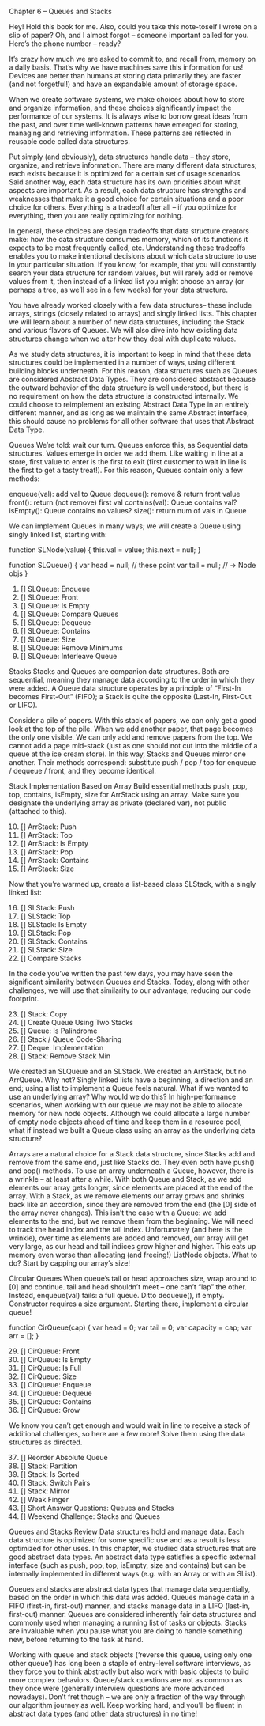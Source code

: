 Chapter 6 – Queues and Stacks

Hey! Hold this book for me. Also, could you take this note-toself I wrote on a slip of paper? Oh, and I almost forgot – someone important called for you. Here’s the phone number – ready?

It’s crazy how much we are asked to commit to, and recall from, memory on a daily basis. That’s why we have machines save this information for us! Devices are better than humans at storing data primarily they are faster (and not forgetful!) and have an expandable amount of storage space.

When we create software systems, we make choices about how to store and organize information, and these choices significantly impact the performance of our systems. It is always wise to borrow great ideas from the past, and over time well-known patterns have emerged for storing, managing and retrieving information. These patterns are reflected in reusable code called data structures.

Put simply (and obviously), data structures handle data – they store, organize, and retrieve information. There are many different data structures; each exists because it is optimized for a certain set of usage scenarios. Said another way, each data structure has its own priorities about what aspects are important. As a result, each data structure has strengths and weaknesses that make it a good choice for certain situations and a poor choice for others. Everything is a tradeoff after all – if you optimize for everything, then you are really optimizing for nothing.

In general, these choices are design tradeoffs that data structure creators make: how the data structure consumes memory, which of its functions it expects to be most frequently called, etc. Understanding these tradeoffs enables you to make intentional decisions about which data structure to use in your particular situation. If you know, for example, that you will constantly search your data structure for random values, but will rarely add or remove values from it, then instead of a linked list you might choose an array (or perhaps a tree, as we’ll see in a few weeks) for your data structure.

You have already worked closely with a few data structures– these include arrays, strings (closely related to arrays) and singly linked lists. This chapter we will learn about a number of new data structures, including the Stack and various flavors of Queues. We will also dive into how existing data structures change when we alter how they deal with duplicate values.

As we study data structures, it is important to keep in mind that these data structures could be implemented in a number of ways, using different building blocks underneath. For this reason, data structures such as Queues are considered Abstract Data Types. They are considered abstract because the outward behavior of the data structure is well understood, but there is no requirement on how the data structure is constructed internally. We could choose to reimplement an existing Abstract Data Type in an entirely different manner, and as long as we maintain the same Abstract interface, this should cause no problems for all other software that uses that Abstract Data Type.

Queues
We’re told: wait our turn. Queues enforce this, as Sequential data structures. Values emerge in order we add them. Like waiting in line at a store, first value to enter is the first to exit (first customer to wait in line is the first to get a tasty treat!). For this reason, Queues contain only a few methods:

enqueue(val): add val to Queue
dequeue(): remove & return front value
front(): return (not remove) first val
contains(val): Queue contains val?
isEmpty(): Queue contains no values?
size(): return num of vals in Queue

We can implement Queues in many ways; we will create a Queue using singly linked list, starting with:

function SLNode(value) {
    this.val = value;
    this.next = null;
}

function SLQueue() {
    var head = null; // these point
    var tail = null; // -> Node objs
}

1. [] SLQueue: Enqueue
2. [] SLQueue: Front
3. [] SLQueue: Is Empty
4. [] SLQueue: Compare Queues
5. [] SLQueue: Dequeue
6. [] SLQueue: Contains
7. [] SLQueue: Size
8. [] SLQueue: Remove Minimums
9. [] SLQueue: Interleave Queue

Stacks
Stacks and Queues are companion data structures. Both are sequential, meaning they manage data according to the order in which they were added. A Queue data structure operates by a principle of “First-In becomes First-Out” (FIFO); a Stack is quite the opposite (Last-In, First-Out or LIFO).

Consider a pile of papers. With this stack of papers, we can only get a good look at the top of the pile. When we add another paper, that page becomes the only one visible. We can only add and remove papers from the top. We cannot add a page mid-stack (just as one should not cut into the middle of a queue at the ice cream store). In this way, Stacks and Queues mirror one another. Their methods correspond: substitute push / pop / top for enqueue / dequeue / front, and they become identical.

Stack Implementation Based on Array
Build essential methods push, pop, top, contains, isEmpty, size for ArrStack using an array. Make sure you designate the underlying array as private (declared var), not public (attached to this).

10. [] ArrStack: Push
11. [] ArrStack: Top
12. [] ArrStack: Is Empty
13. [] ArrStack: Pop
14. [] ArrStack: Contains
15. [] ArrStack: Size

Now that you’re warmed up, create a list-based class SLStack, with a singly linked list:

16. [] SLStack: Push
17. [] SLStack: Top
18. [] SLStack: Is Empty
19. [] SLStack: Pop
20. [] SLStack: Contains
21. [] SLStack: Size
22. [] Compare Stacks

In the code you’ve written the past few days, you may have seen the significant similarity between Queues and Stacks. Today, along with other challenges, we will use that similarity to our advantage, reducing our code footprint.

23. [] Stack: Copy
24. [] Create Queue Using Two Stacks
25. [] Queue: Is Palindrome
26. [] Stack / Queue Code-Sharing
27. [] Deque: Implementation
28. [] Stack: Remove Stack Min 

We created an SLQueue and an SLStack. We created an ArrStack, but no ArrQueue. Why not? Singly linked lists have a beginning, a direction and an end; using a list to implement a Queue feels natural. What if we wanted to use an underlying array? Why would we do this? In high-performance scenarios, when working with our queue we may not be able to allocate memory for new node objects. Although we could allocate a large number of empty node objects ahead of time and keep them in a resource pool, what if instead we built a Queue class using an array as the underlying data structure?

Arrays are a natural choice for a Stack data structure, since Stacks add and remove from the same end, just like Stacks do. They even both have push() and pop() methods. To use an array underneath a Queue, however, there is a wrinkle – at least after a while. With both Queue and Stack, as we add elements our array gets longer, since elements are placed at the end of the array. With a Stack, as we remove elements our array grows and shrinks back like an accordion, since they are removed from the end (the [0] side of the array never changes). This isn’t the case with a Queue: we add elements to the end, but we remove them from the beginning. We will need to track the head index and the tail index. Unfortunately (and here is the wrinkle), over time as elements are added and removed, our array will get very large, as our head and tail indices grow higher and higher. This eats up memory even worse than allocating (and freeing!) ListNode objects. What to do? Start by capping our array’s size!

Circular Queues
When queue’s tail or head approaches size, wrap around to [0] and continue. tail and head shouldn’t meet – one can’t “lap” the other. Instead, enqueue(val) fails: a full queue. Ditto dequeue(), if empty. Constructor requires a size argument. Starting there, implement a circular queue!

function CirQueue(cap) {
    var head = 0;
    var tail = 0;
    var capacity = cap;
    var arr = [];
}

29. [] CirQueue: Front
30. [] CirQueue: Is Empty
31. [] CirQueue: Is Full
32. [] CirQueue: Size
33. [] CirQueue: Enqueue
34. [] CirQueue: Dequeue
35. [] CirQueue: Contains
36. [] CirQueue: Grow

We know you can’t get enough and would wait in line to receive a stack of additional challenges, so here are a few more! Solve them using the data structures as directed.

37. [] Reorder Absolute Queue
38. [] Stack: Partition
39. [] Stack: Is Sorted
40. [] Stack: Switch Pairs
41. [] Stack: Mirror
42. [] Weak Finger
43. [] Short Answer Questions: Queues and Stacks
44. [] Weekend Challenge: Stacks and Queues

Queues and Stacks Review
Data structures hold and manage data. Each data structure is optimized for some specific use and as a result is less optimized for other uses. In this chapter, we studied data structures that are good abstract data types. An abstract data type satisfies a specific external interface (such as push, pop, top, isEmpty, size and contains) but can be internally implemented in different ways (e.g. with an Array or with an SList).

Queues and stacks are abstract data types that manage data sequentially, based on the order in which this data was added. Queues manage data in a FIFO (first-in, first-out) manner, and stacks manage data in a LIFO (last-in, first-out) manner. Queues are considered inherently fair data structures and commonly used when managing a running list of tasks or objects. Stacks are invaluable when you pause what you are doing to handle something new, before returning to the task at hand.

Working with queue and stack objects (‘reverse this queue, using only one other queue’) has long been a staple of entry-level software interviews, as they force you to think abstractly but also work with basic objects to build more complex behaviors. Queue/stack questions are not as common as they once were (generally interview questions are more advanced nowadays). Don’t fret though – we are only a fraction of the way through our algorithm journey as well. Keep working hard, and you’ll be fluent in abstract data types (and other data structures) in no time!